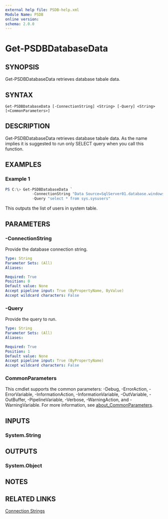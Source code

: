 ```yaml
---
external help file: PSDB-help.xml
Module Name: PSDB
online version:
schema: 2.0.0
---
```


# Get-PSDBDatabaseData

## SYNOPSIS

Get-PSDBDatabaseData retrieves database tabale data.

## SYNTAX

```
Get-PSDBDatabaseData [-ConnectionString] <String> [-Query] <String> [<CommonParameters>]
```

## DESCRIPTION

Get-PSDBDatabaseData retrieves database tabale data. As the name implies it is suggested to run only SELECT query when you call this function.

## EXAMPLES

### Example 1

```powershell
PS C:\> Get-PSDBDatabaseData `
            -ConnectionString "Data Source=SqlServer01.database.windows.net; Authentication=Active Directory Integrated; Initial Catalog=Database01;" `
            -Query "select * from sys.sysusers"
```

This outputs the list of users in system table.

## PARAMETERS

### -ConnectionString

Provide the database connection string.

```yaml
Type: String
Parameter Sets: (All)
Aliases:

Required: True
Position: 0
Default value: None
Accept pipeline input: True (ByPropertyName, ByValue)
Accept wildcard characters: False
```

### -Query

Provide the query to run.

```yaml
Type: String
Parameter Sets: (All)
Aliases:

Required: True
Position: 1
Default value: None
Accept pipeline input: True (ByPropertyName)
Accept wildcard characters: False
```

### CommonParameters
This cmdlet supports the common parameters: -Debug, -ErrorAction, -ErrorVariable, -InformationAction, -InformationVariable, -OutVariable, -OutBuffer, -PipelineVariable, -Verbose, -WarningAction, and -WarningVariable. For more information, see [about_CommonParameters](http://go.microsoft.com/fwlink/?LinkID=113216).

## INPUTS

### System.String

## OUTPUTS

### System.Object

## NOTES

## RELATED LINKS

[Connection Strings](https://www.connectionstrings.com/sql-server/)